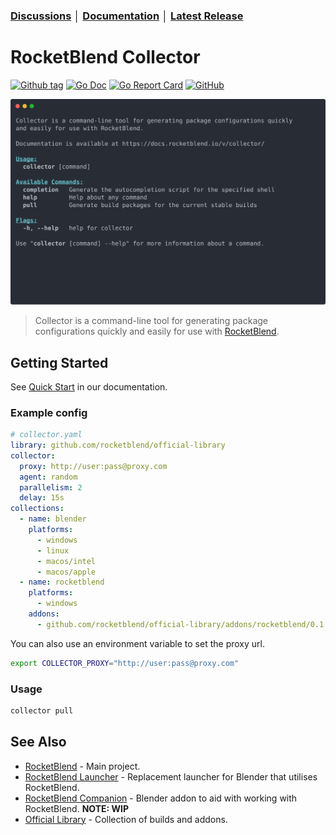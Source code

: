 ### [Discussions](https://github.com/rocketblend/rocketblend-collector/discussions) │ [Documentation](https://docs.rocketblend.io/v/collector) │ [Latest Release](https://github.com/rocketblend/rocketblend-collector/releases/latest)

# RocketBlend Collector

[![Github tag](https://badgen.net/github/tag/rocketblend/rocketblend-collector)](https://github.com/rocketblend/rocketblend-collector/tags)
[![Go Doc](https://img.shields.io/badge/go-documentation-blue.svg?style=flat-square)](https://pkg.go.dev/github.com/rocketblend/rocketblend-collector)
[![Go Report Card](https://goreportcard.com/badge/github.com/rocketblend/rocketblend-collector)](https://goreportcard.com/report/github.com/rocketblend/rocketblend-collector)
[![GitHub](https://img.shields.io/github/license/rocketblend/rocketblend-collector)](https://github.com/rocketblend/rocketblend-collector/blob/master/LICENSE)


![Hero image of Collector CLI](docs/assets/collector-about.svg)

> Collector is a command-line tool for generating package configurations quickly and easily for use with [RocketBlend](https://github.com/rocketblend/rocketblend).

## Getting Started

See [Quick Start](https://docs.rocketblend.io/v/collector/getting-started/quick-start) in our documentation.

### Example config

```yaml
# collector.yaml
library: github.com/rocketblend/official-library
collector:
  proxy: http://user:pass@proxy.com
  agent: random
  parallelism: 2
  delay: 15s
collections:
  - name: blender
    platforms:
      - windows
      - linux
      - macos/intel
      - macos/apple
  - name: rocketblend
    platforms:
      - windows
    addons:
      - github.com/rocketblend/official-library/addons/rocketblend/0.1.0
```

You can also use an environment variable to set the proxy url.

```bash
export COLLECTOR_PROXY="http://user:pass@proxy.com"
```

### Usage

```bash
collector pull
```

## See Also

- [RocketBlend](https://github.com/rocketblend/rocketblend) - Main project.
- [RocketBlend Launcher](https://github.com/rocketblend/rocketblend-launcher) - Replacement launcher for Blender that utilises RocketBlend.
- [RocketBlend Companion](https://github.com/rocketblend/rocketblend-companion) - Blender addon to aid with working with RocketBlend. **NOTE: WIP**
- [Official Library](https://github.com/rocketblend/official-library) - Collection of builds and addons.
